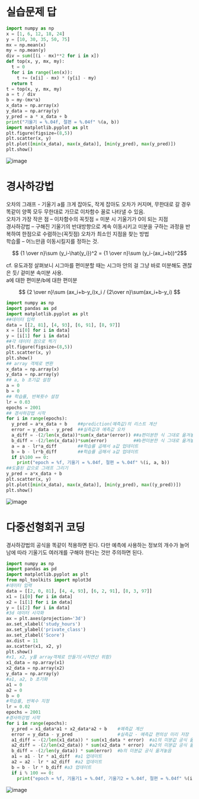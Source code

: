 # 실습문제 답
```python
import numpy as np
x = [1, 6, 12, 18, 24]
y = [10, 30, 35, 50, 75]
mx = np.mean(x)
my = np.mean(y)
div = sum([(i - mx)**2 for i in x])
def top(x, y, mx, my):
  t = 0
  for i in range(len(x)):
    t += (x[i] - mx) * (y[i] - my)
  return t
t = top(x, y, mx, my)
a = t / div
b = my-(mx*a)
x_data = np.array(x)
y_data = np.array(y)
y_pred = a * x_data + b
print("기울기 = %.04f, 절편 = %.04f" %(a, b))
import matplotlib.pyplot as plt
plt.figure(figsize=(8,5))
plt.scatter(x, y)
plt.plot([min(x_data), max(x_data)], [min(y_pred), max(y_pred)])
plt.show()
```
![image](https://user-images.githubusercontent.com/67413252/212523275-9a49e5b8-0d92-4fac-83b6-c535209059f2.png)

# 경사하강법
오차의 그래프 - 기울기 a를 크게 잡아도, 작게 잡아도 오차가 커지며, 무한대로 갈 경우 똑같이 양쪽 모두 무한대로 가므로 이차함수 꼴로 나타낼 수 있음.      
오차가 가장 작은 점 – 이차함수의 꼭짓점 = 미분 시 기울기가 0이 되는 지점       
경사하강법 – 구해진 기울기의 반대방향으로 계속 이동시키고 미분을 구하는 과정을 반복하여 한점으로 수렴하는(꼭짓점) 오차가 최소인 지점을 찾는 방법        
학습률 – 어느만큼 이동시킬지를 정하는 것.     

$$ {1 \over n}\sum (y_i-\hat{y_i})^2 = {1 \over n}\sum (y_i-(ax_i+b))^2$$

cf. 유도과정 살펴보니 시그마를 편미분할 때는 시그마 안의 걸 그냥 바로 미분해도 괜찮은 듯/ 겉미분 속미분 사용.        
a에 대한 편미분/b에 대한 편미분       

$$ {2 \over n}\sum (ax_i+b-y_i)x_i / {2\over n}\sum(ax_i+b-y_i) $$

```python
import numpy as np
import pandas as pd
import matplotlib.pyplot as plt
##데이터 입력
data = [[2, 81], [4, 93], [6, 91], [8, 97]]
x = [i[0] for i in data]
y = [i[1] for i in data]
##각 데이터 점으로 찍기
plt.figure(figsize=(8,5))
plt.scatter(x, y)
plt.show()
## array 객체로 변환
x_data = np.array(x)
y_data = np.array(y)
## a, b 초기값 설정
a = 0
b = 0
## 학습률, 반복횟수 설정
lr = 0.03
epochs = 2001
## 경사하강법 시작
for i in range(epochs):
  y_pred = a*x_data + b    ##prediction(예측값)의 리스트 계산
  error = y_data - y_pred  ##실측값과 예측값 오차
  a_diff = -(2/len(x_data))*sum(x_data*(error)) ##a편미분한 식 그대로 옮겨놓은것
  b_diff = -(2/len(x_data))*sum(error)          ##b편미분한 식 그대로 옮겨놓은것
  a = a - lr*a_diff        ##학습률 곱해서 a값 업데이트
  b = b - lr*b_diff        ##학습률 곱해서 a값 업데이트
  if i%100 == 0:
    print("epoch = %f, 기울기 = %.04f, 절편 = %.04f" %(i, a, b))
##도출된 값으로 그래프 그리기
y_pred = a*x_data + b
plt.scatter(x, y)
plt.plot([min(x_data), max(x_data)], [min(y_pred), max((y_pred))])
plt.show()
```
![image](https://user-images.githubusercontent.com/67413252/212522804-de10ceed-16da-4d06-8766-8dbd794f8223.png)

# 다중선형회귀 코딩
경사하강법의 공식을 똑같이 적용하면 된다. 다만 예측에 사용하는 정보의 개수가 늘어남에 따라 기울기도 여러개를 구해야 한다는 것만 주의하면 된다.
```python
import numpy as np
import pandas as pd
import matplotlib.pyplot as plt
from mpl_toolkits import mplot3d
#데이터 입력
data = [[2, 0, 81], [4, 4, 93], [6, 2, 91], [8, 3, 97]]
x1 = [i[0] for i in data]
x2 = [i[1] for i in data]
y = [i[2] for i in data]
#3d 데이터 시각화
ax = plt.axes(projection='3d')
ax.set_xlabel('study_hours')
ax.set_ylabel('private_class')
ax.set_zlabel('Score')
ax.dist = 11
ax.scatter(x1, x2, y)
plt.show()
#x1, x2, y를 array객체로 만들기(사칙연산 위함)
x1_data = np.array(x1)
x2_data = np.array(x2)
y_data = np.array(y)
#a1, a2, b 초기화
a1 = 0
a2 = 0
b = 0
#학습률, 반복수 지정
lr = 0.02
epochs = 2001
#경사하강법 시작
for i in range(epochs):
  y_pred = x1_data*a1 + x2_data*a2 + b    #예측값 계산
  error = y_data - y_pred                 #실측값 - 예측값 편의상 미리 저장
  a1_diff = -(2/len(x1_data)) * sum(x1_data * error)  #a1의 미분값 공식 옮겨놓음
  a2_diff = -(2/len(x2_data)) * sum(x2_data * error)  #a2의 미분값 공식 옮겨놓음
  b_diff = -(2/len(y_data)) * sum(error)  #b의 미분값 공식 옮겨놓음
  a1 = a1 - lr * a1_diff  #a1 업데이트
  a2 = a2 - lr * a2_diff  #a2 업데이트
  b = b - lr * b_diff #a3 업데이트
  if i % 100 == 0:
    print("epoch = %f, 기울기1 = %.04f, 기울기2 = %.04f, 절편 = %.04f" %(i, a1, a2, b)) #반복수, 기울기1, 기울기2, 절편 표시
```
![image](https://user-images.githubusercontent.com/67413252/212522812-68804f66-c254-4d72-8b8b-94ae4b080f6f.png)


